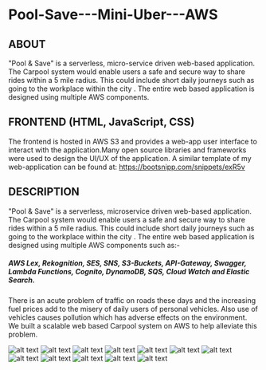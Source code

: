 # Pool-Save---Mini-Uber---AWS

## ABOUT
"Pool & Save" is a serverless, micro-service driven web-based application. The Carpool system would enable users a safe and secure way to share rides within a 5 mile radius. This could include short daily journeys such as going to the workplace within the city . The entire web based application is designed using multiple AWS components.
## FRONTEND (HTML, JavaScript, CSS)
The frontend is hosted in AWS S3 and provides a web-app user interface to interact with the application.Many  open source libraries and frameworks were used to design the UI/UX of the application. A similar template of my web-application can be found at: https://bootsnipp.com/snippets/exR5v
## DESCRIPTION
"Pool & Save" is a serverless, microservice driven web-based application. The Carpool system would enable users a safe and secure way to share rides within a 5 mile radius. This could include short daily journeys such as going to the workplace within the city . The entire web based application is designed using multiple AWS components such as:-
##### AWS Lex, Rekognition, SES, SNS, S3-Buckets, API-Gateway, Swagger, Lambda Functions, Cognito, DynamoDB, SQS, Cloud Watch and Elastic Search.

There is an acute problem of traffic on roads these days and the increasing fuel prices add to the misery of daily users of personal vehicles. Also use of vehicles causes pollution which has adverse effects on the environment. We built a scalable web based Carpool system on AWS to help alleviate this problem.
 
![alt text](project-images/1.jpg)
![alt text](project-images/2.jpg)
![alt text](project-images/3.jpg)
![alt text](project-images/4.jpg)
![alt text](project-images/5.jpg)
![alt text](project-images/6.jpg)
![alt text](project-images/7.jpg)
![alt text](project-images/8.jpg)
![alt text](project-images/9.jpg)
![alt text](project-images/10.jpg)
![alt text](project-images/11.jpg)
![alt text](project-images/12.jpg)
